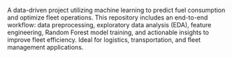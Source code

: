 A data-driven project utilizing machine learning to predict fuel consumption and optimize fleet operations. This repository includes an end-to-end workflow: data preprocessing, exploratory data analysis (EDA), feature engineering, Random Forest model training, and actionable insights to improve fleet efficiency. Ideal for logistics, transportation, and fleet management applications.
